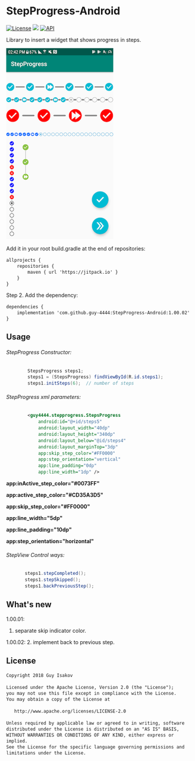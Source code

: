 # StepProgress-Android
[![License](https://img.shields.io/badge/License-Apache%202.0-blue.svg)](https://github.com/vlad1m1r990/Lemniscate/blob/master/LICENSE)
[![](https://jitpack.io/v/guy-4444/StepProgress-Android.svg)](https://jitpack.io/#guy-4444/StepProgress-Android)
[![API](https://img.shields.io/badge/API-15%2B-green.svg?style=flat)]()

Library to insert a widget that shows progress in steps.

![device-2018-06-06-144912](https://github.com/guy-4444/StepProgress-Android/blob/master/device-2019-02-04-144303.png?raw=true)

Add it in your root build.gradle at the end of repositories:
```
allprojects {
	repositories {
		maven { url 'https://jitpack.io' }
	}
}
```

Step 2. Add the dependency:

```
dependencies {
	implementation 'com.github.guy-4444:StepProgress-Android:1.00.02'
}
```
## Usage

###### StepProgress Constructor:
```java
        StepsProgress steps1;
        steps1 = (StepsProgress) findViewById(R.id.steps1);
        steps1.initSteps(6);  // number of steps
```

###### StepProgress xml parameters:

```xml
        <guy4444.stepprogress.StepsProgress
            android:id="@+id/steps5"
            android:layout_width="40dp"
            android:layout_height="340dp"
            android:layout_below="@id/steps4"
            android:layout_marginTop="3dp"
            app:skip_step_color="#FF0000"
            app:step_orientation="vertical"
            app:line_padding="0dp"
            app:line_width="1dp" />
```

**app:inActive_step_color="#0073FF"**

**app:active_step_color="#CD35A3D5"**

**app:skip_step_color="#FF0000"**

**app:line_width="5dp"**

**app:line_padding="10dp"**

**app:step_orientation="horizontal"**

###### StepView Control ways:
```java
       steps1.stepCompleted();
       steps1.stepSkipped();
       steps1.backPreviousStep();
```

## What's new
1.00.01:
1. separate skip indicator color.

1.00.02:
2. implement back to previous step.


## License

    Copyright 2018 Guy Isakov

    Licensed under the Apache License, Version 2.0 (the "License");
    you may not use this file except in compliance with the License.
    You may obtain a copy of the License at

       http://www.apache.org/licenses/LICENSE-2.0

    Unless required by applicable law or agreed to in writing, software
    distributed under the License is distributed on an "AS IS" BASIS,
    WITHOUT WARRANTIES OR CONDITIONS OF ANY KIND, either express or implied.
    See the License for the specific language governing permissions and
    limitations under the License.


